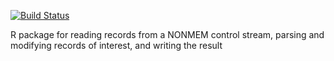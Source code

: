 
[![Build Status](https://github-drone.metrumrg.com/api/badges/metrumresearchgroup/nmrec/status.svg)](https://github-drone.metrumrg.com/metrumresearchgroup/nmrec)

R package for reading records from a NONMEM control stream, parsing
and modifying records of interest, and writing the result
